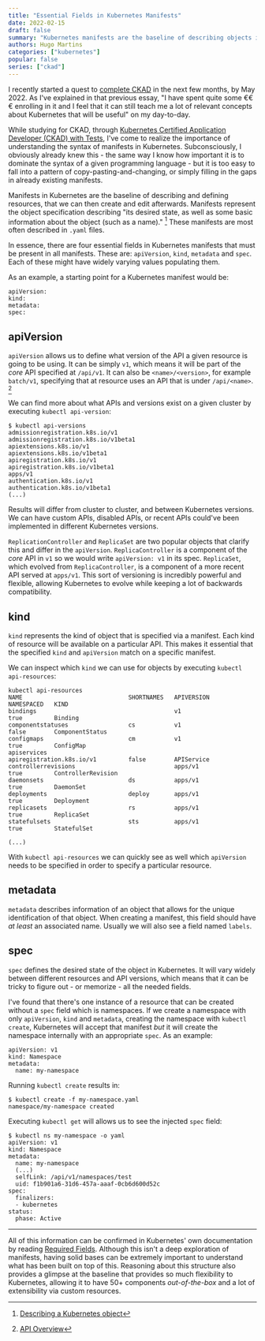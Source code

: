```yaml
---
title: "Essential Fields in Kubernetes Manifests"
date: 2022-02-15
draft: false
summary: "Kubernetes manifests are the baseline of describing objects in Kubernetes, their desired state and associated metadata. In this essay, we go over the four essential fields that every single Kubernetes resource needs."
authors: Hugo Martins
categories: ["kubernetes"]
popular: false
series: ["ckad"]
---
```


I recently started a quest to [complete CKAD](https://hugomartins.io/essays/2022/02/ckad-in-2022/) in the next few months, by May 2022. As I've explained in that previous essay, "I have spent quite some €€€ enrolling in it and I feel that it can still teach me a lot of relevant concepts about Kubernetes that will be useful" on my day-to-day.

While studying for CKAD, through [Kubernetes Certified Application Developer (CKAD) with Tests](https://www.udemy.com/course/certified-kubernetes-application-developer/), I've come to realize the importance of understanding the syntax of manifests in Kubernetes. Subconsciously, I obviously already knew this - the same way I know how important it is to dominate the syntax of a given programming language - but it is too easy to fall into a pattern of copy-pasting-and-changing, or simply filling in the gaps in already existing manifests.

Manifests in Kubernetes are the baseline of describing and defining resources, that we can then create and edit afterwards. Manifests represent the object specification describing "its desired state, as well as some basic information about the object (such as a name)." [^1] These manifests are most often described in `.yaml` files.

In essence, there are four essential fields in Kubernetes manifests that must be present in all manifests. These are: `apiVersion`, `kind`, `metadata` and `spec`. Each of these might have widely varying values populating them.

As an example, a starting point for a Kubernetes manifest would be:

```
apiVersion:
kind:
metadata:
spec:
```

## apiVersion

`apiVersion` allows us to define what version of the API a given resource is going to be using. It can be simply `v1`, which means it will be part of the _core_ API specified at `/api/v1`. It can also be `<name>/<version>`, for example `batch/v1`, specifying that at resource uses an API that is under `/api/<name>`. [^2]

We can find more about what APIs and versions exist on a given cluster by executing `kubectl api-version`:

```
$ kubectl api-versions
admissionregistration.k8s.io/v1
admissionregistration.k8s.io/v1beta1
apiextensions.k8s.io/v1
apiextensions.k8s.io/v1beta1
apiregistration.k8s.io/v1
apiregistration.k8s.io/v1beta1
apps/v1
authentication.k8s.io/v1
authentication.k8s.io/v1beta1
(...)

```

Results will differ from cluster to cluster, and between Kubernetes versions. We can have custom APIs, disabled APIs, or recent APIs could've been implemented in different Kubernetes versions.

`ReplicationController` and `ReplicaSet` are two popular objects that clarify this and differ in the `apiVersion`. `ReplicaController` is a component of the _core_ API in `v1` so we would write `apiVersion: v1` in its spec. `ReplicaSet`, which evolved from `ReplicaController`, is a component of a more recent API served at `apps/v1`. This sort of versioning is incredibly powerful and flexible, allowing Kubernetes to evolve while keeping a lot of backwards compatibility.

## kind

`kind` represents the kind of object that is specified via a manifest. Each kind of resource will be available on a particular API. This makes it essential that the specified `kind` and `apiVersion`  match on a specific manifest.

We can inspect which `kind` we can use for objects by executing `kubectl api-resources`:

```
kubectl api-resources
NAME                              SHORTNAMES   APIVERSION                        NAMESPACED   KIND
bindings                                       v1                                true         Binding
componentstatuses                 cs           v1                                false        ComponentStatus
configmaps                        cm           v1                                true         ConfigMap
apiservices                                    apiregistration.k8s.io/v1         false        APIService
controllerrevisions                            apps/v1                           true         ControllerRevision
daemonsets                        ds           apps/v1                           true         DaemonSet
deployments                       deploy       apps/v1                           true         Deployment
replicasets                       rs           apps/v1                           true         ReplicaSet
statefulsets                      sts          apps/v1                           true         StatefulSet

(...)

```

With `kubectl api-resources` we can quickly see as well which `apiVersion` needs to be specified in order to specify a particular resource.

## metadata

`metadata`  describes information of an object that allows for the unique identification of that object. When creating a manifest, this field should have _at least_ an associated name. Usually we will also see a field named `labels`.

## spec

`spec` defines the desired state of the object in Kubernetes. It will vary widely between different resources and API versions, which means that it can be tricky to figure out - or memorize - all the needed fields.

I've found that there's one instance of a resource that can be created without a `spec` field which is namespaces. If we create a namespace with only `apiVersion`, `kind` and `metadata`, creating the namespace with `kubectl create`, Kubernetes will accept that manifest _but_ it will create the namespace internally with an appropriate `spec`. As an example:

```
apiVersion: v1
kind: Namespace
metadata:
  name: my-namespace
```

Running `kubectl create` results in:

```
$ kubectl create -f my-namespace.yaml
namespace/my-namespace created
```

Executing `kubectl get` will allows us to see the injected `spec` field:

```
$ kubectl ns my-namespace -o yaml
apiVersion: v1
kind: Namespace
metadata:
  name: my-namespace
  (...)
  selfLink: /api/v1/namespaces/test
  uid: f1b901a6-31d6-457a-aaaf-0cb6d600d52c
spec:
  finalizers:
  - kubernetes
status:
  phase: Active

```

---

All of this information can be confirmed in Kubernetes' own documentation by reading [Required Fields](https://kubernetes.io/docs/concepts/overview/working-with-objects/kubernetes-objects/#required-fields). Although this isn't a deep exploration of manifests, having solid bases can be extremely important to understand what has been built on top of this. Reasoning about this structure also provides a glimpse at the baseline that provides so much flexibility to Kubernetes, allowing it to have 50+ components _out-of-the-box_ and a lot of extensibility via custom resources.

[^1]: [Describing a Kubernetes object](https://kubernetes.io/docs/concepts/overview/working-with-objects/kubernetes-objects/#describing-a-kubernetes-object)
[^2]: [API Overview](https://kubernetes.io/docs/reference/using-api/)
